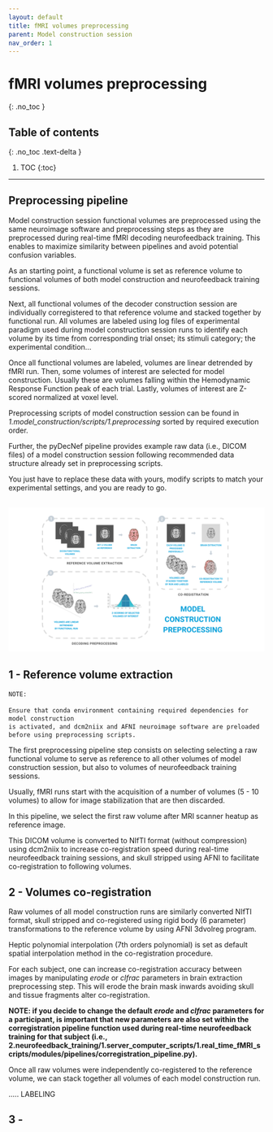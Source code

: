 ```yaml
---
layout: default
title: fMRI volumes preprocessing
parent: Model construction session
nav_order: 1
---
```


# fMRI volumes preprocessing
{: .no_toc }

## Table of contents
{: .no_toc .text-delta }

1. TOC
{:toc}

---

## Preprocessing pipeline

Model construction session functional volumes are preprocessed using the same neuroimage software and preprocessing steps as they are preprocessed during real-time fMRI decoding neurofeedback training. This enables to maximize similarity between pipelines and avoid potential confusion variables.

As an starting point, a functional volume is set as reference volume to functional volumes of both model construction and neurofeedback training sessions.

Next, all functional volumes of the decoder construction session are individually corregistered to that reference volume and stacked together by functional run. All volumes are labeled using log files of experimental paradigm used during model construction session runs to identify each volume by its time from corresponding trial onset; its stimuli category; the experimental condition... 

Once all functional volumes are labeled, volumes are linear detrended by fMRI run. Then, some volumes of interest are selected for model construction. Usually these are volumes falling within the Hemodynamic Response Function peak of each trial. Lastly, volumes of interest are Z-scored normalized at voxel level.

Preprocessing scripts of model construction session can be found in *1.model_construction/scripts/1.preprocessing* sorted by required execution order.

Further, the pyDecNef pipeline provides example raw data (i.e., DICOM files) of a model construction session following recommended data structure already set in preprocessing scripts. 

You just have to replace these data with yours, modify scripts to match your experimental settings, and you are ready to go.

<center>
<br>
<img src="../../assets/images/model_construction_preprocessing.png" alt="Model Construction Preprocessing Pipeline Diagram" width="1100">
</center>

## 1 - Reference volume extraction

    NOTE:

    Ensure that conda environment containing required dependencies for model construction 
    is activated, and dcm2niix and AFNI neuroimage software are preloaded 
    before using preprocessing scripts.

The first preprocessing pipeline step consists on selecting selecting a raw functional volume to serve as reference to all other volumes of model construction session, but also to volumes of neurofeedback training sessions.

Usually, fMRI runs start with the acquisition of a number of volumes (5 - 10 volumes) to allow for image stabilization that are then discarded.

In this pipeline, we select the first raw volume after MRI scanner heatup as reference image.

This DICOM volume is converted to NIfTI format (without compression) using dcm2niix to increase co-registration speed during real-time neurofeedback training sessions, and skull stripped using AFNI to facilitate co-registration to following volumes.

## 2 - Volumes co-registration

Raw volumes of all model construction runs are similarly converted NIfTI format, skull stripped and co-registered using rigid body (6 parameter) transformations to the reference volume by using AFNI 3dvolreg program. 

Heptic polynomial interpolation (7th orders polynomial) is set as default spatial interpolation method in the co-registration procedure.

For each subject, one can increase co-registration accuracy between images by manipulating *erode* or *clfrac* parameters in brain extraction preprocessing step. This will erode the brain mask inwards avoiding skull and tissue fragments alter co-registration. 

**NOTE: if you decide to change the default *erode* and *clfrac* parameters for a participant, is important that new parameters are also set within the corregistration pipeline function used during real-time neurofeedback training for that subject (i.e., 2.neurofeedback_training/1.server_computer_scripts/1.real_time_fMRI_scripts/modules/pipelines/corregistration_pipeline.py).**

Once all raw volumes were independently co-registered to the reference volume, we can stack together all volumes of each model construction run.

..... LABELING

## 3 - 



